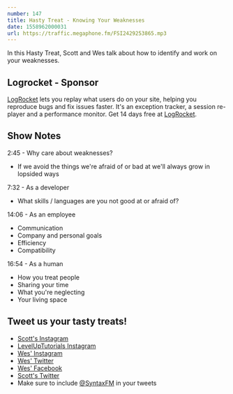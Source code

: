 ```yaml
---
number: 147
title: Hasty Treat - Knowing Your Weaknesses
date: 1558962000031
url: https://traffic.megaphone.fm/FSI2429253865.mp3
---
```


In this Hasty Treat, Scott and Wes talk about how to identify and work on your weaknesses.

## Logrocket - Sponsor

[LogRocket](https://logrocket.com/syntax) lets you replay what users do on your site, helping you reproduce bugs and fix issues faster. It's an exception tracker, a session re-player and a performance monitor. Get 14 days free at [LogRocket](https://logrocket.com/syntax).

## Show Notes

2:45 - Why care about weaknesses?

* If we avoid the things we're afraid of or bad at we'll always grow in lopsided ways

7:32 - As a developer

* What skills / languages are you not good at or afraid of?

14:06 - As an employee

* Communication
* Company and personal goals
* Efficiency
* Compatibility

16:54 - As a human

* How you treat people
* Sharing your time
* What you're neglecting
* Your living space

## Tweet us your tasty treats!
* [Scott's Instagram](https://www.instagram.com/stolinski/)
* [LevelUpTutorials Instagram](https://www.instagram.com/LevelUpTutorials/)
* [Wes' Instagram](https://www.instagram.com/wesbos/)
* [Wes' Twitter](https://twitter.com/wesbos)
* [Wes' Facebook](https://www.facebook.com/wesbos.developer)
* [Scott's Twitter](https://twitter.com/stolinski)
* Make sure to include [@SyntaxFM](https://twitter.com/SyntaxFM) in your tweets